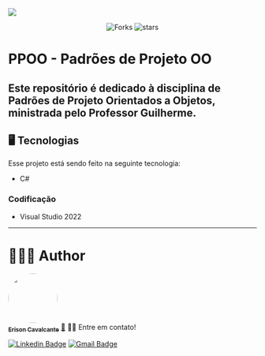 <img src="https://redesolpe.com.br/site/images/banner_ifpe.png" />

<p align='center'>
  <img src="https://img.shields.io/github/forks/erison7596/Projeto1_OnePageSite_MouraTech?color=%23835afd" alt='Forks'/>
  <img src="https://img.shields.io/github/stars/erison7596/Projeto1_OnePageSite_MouraTech?color=%23835afd" alt='stars'/>
</p>

# PPOO - Padrões de Projeto OO
## Este repositório é dedicado à disciplina de Padrões de Projeto Orientados a Objetos, ministrada pelo Professor Guilherme.
## 🖥️ Tecnologias
Esse projeto está sendo feito na seguinte tecnologia:
* C#

### Codificação
* Visual Studio 2022

---
# 👩🏼‍💻 Author

<a href="https://github.com/erison7596/">
 <img style="border-radius: 50%;" src="https://avatars.githubusercontent.com/u/41303655?v=4" width="100px;" alt=""/>
 <br />
 <sub><b>Erison Cavalcante</b></sub></a> <a href="https://github.com/erison7596/" title="github">🚀</a>
👋🏽 Entre em contato!

 [![Linkedin Badge](https://img.shields.io/badge/-LinkedIn-blue?style=flat-square&logo=Linkedin&logoColor=white&link=https://www.linkedin.com/in/erison-cavalcante-9402a714a/)](https://www.linkedin.com/in/erison-cavalcante-9402a714a/) [![Gmail Badge](https://img.shields.io/badge/-Gmail-c14438?style=flat-square&logo=Gmail&logoColor=white&link=mailto:erison7596@gmail.com)](mailto:erison7596@gmail.com) 
